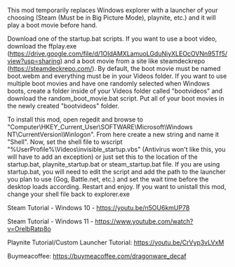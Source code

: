 This mod temporarily replaces Windows explorer with a launcher of your choosing (Steam (Must be in Big Picture Mode), playnite, etc.) and it will play a boot movie before hand.

Download one of the startup.bat scripts. If you want to use a boot video, download the ffplay.exe (https://drive.google.com/file/d/1OIdAMXLamuoLGduNiyXLEOcOVNn95Tf5/view?usp=sharing) and a boot movie from a site like steamdeckrepo (https://steamdeckrepo.com/). By default, the boot movie must be named boot.webm and everything must be in your Videos folder. If you want to use multiple boot movies and have one randomly selected when Windows boots, create a folder inside of your Videos folder called "bootvideos" and download the random_boot_movie.bat script. Put all of your boot movies in the newly created "bootvideos" folder.

To install this mod, open regedit and browse to "Computer\HKEY_Current_User\SOFTWARE\Microsoft\Windows NT\CurrentVersion\Winlogon\". From here create a new string and name it "Shell". Now, set the shell file to wscript "%UserProfile%\Videos\invisible_startup.vbs" (Antivirus won't like this, you will have to add an exception) or just set this to the location of the startup.bat, playnite_startup.bat or steam_startup.bat file. If you are using startup.bat, you will need to edit the script and add the path to the launcher you plan to use (Gog, Battle.net, etc.) and set the wait time before the desktop loads according. Restart and enjoy. If you want to unistall this mod, change your shell file back to explorer.exe

Steam Tutorial - Windows 10 - https://youtu.be/n5OU6kmUP78

Steam Tutorial - Windows 11 - https://www.youtube.com/watch?v=OrelbRatp8o



Playnite Tutorial/Custom Launcher Tutorial: https://youtu.be/CrVyp3vLVxM



Buymeacoffee: https://buymeacoffee.com/dragonware_decaf

